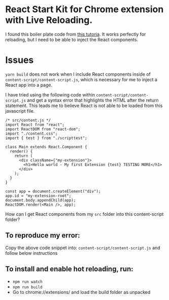 # React Start Kit for Chrome extension with Live Reloading.

I found this boiler plate code from [this tutoria](https://smellycode.com/chrome-extension-live-reloading-with-react/). It works perfectly for reloading, but I need to be able to inject the React components.

# Issues

`yarn build` does not work when I include React components inside of `content-script/content-script.js`, which is necessary for me to inject a React app into a page.

I have tried using the following code within `content-script/content-script.js` and get a syntax error that highlights the HTML after the return statement. This leads me to believe React is not able to be loaded from this javascript file.

```
/* src/content.js */
import React from "react";
import ReactDOM from "react-dom";
import "./content.css";
import { test } from "./scripttest";

class Main extends React.Component {
  render() {
    return (
      <div className={"my-extension"}>
        <h1>Hello world - My first Extension {test} TESTING MORE</h1>
      </div>
    );
  }
}

const app = document.createElement("div");
app.id = "my-extension-root";
document.body.appendChild(app);
ReactDOM.render(<Main />, app);
```

How can I get React components from my `src` folder into this content-script folder?

## To reproduce my error:

Copy the above code snippet into: `content-script/content-script.js` and follow below instructions

## To install and enable hot reloading, run:

- `npm run watch`
- `npm run build`
- Go to chrome://extensions/ and load the build folder as unpacked
